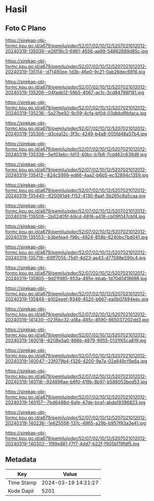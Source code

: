 # Hasil

## Foto C Plano

https://sirekap-obj-formc.kpu.go.id/a679/pemilu/pdpr/52/07/02/10/12/5207021012012-20240319-135039--e26f16c3-6961-4556-aa99-54662689d85c.jpg

https://sirekap-obj-formc.kpu.go.id/a679/pemilu/pdpr/52/07/02/10/12/5207021012012-20240319-135114--d71490ee-1d3b-46e0-9c21-0ab26dec6916.jpg

https://sirekap-obj-formc.kpu.go.id/a679/pemilu/pdpr/52/07/02/10/12/5207021012012-20240319-135206--04fadb12-59b5-4067-ac1c-3cd84798f181.jpg

https://sirekap-obj-formc.kpu.go.id/a679/pemilu/pdpr/52/07/02/10/12/5207021012012-20240319-135236--5a27be92-9c59-4cfa-bf0d-03dbbd9bfaca.jpg

https://sirekap-obj-formc.kpu.go.id/a679/pemilu/pdpr/52/07/02/10/12/5207021012012-20240319-135306--d3cea12c-3f3c-4249-b4a8-005fd48a57b4.jpg

https://sirekap-obj-formc.kpu.go.id/a679/pemilu/pdpr/52/07/02/10/12/5207021012012-20240319-135339--5ef03ebc-fd13-40bc-b7b6-7cd462c639d9.jpg

https://sirekap-obj-formc.kpu.go.id/a679/pemilu/pdpr/52/07/02/10/12/5207021012012-20240319-135412--824c5999-ed66-4aa2-b6b5-ec32894c1359.jpg

https://sirekap-obj-formc.kpu.go.id/a679/pemilu/pdpr/52/07/02/10/12/5207021012012-20240319-135440--620091d4-f152-4130-8aaf-5b265c8a5caa.jpg

https://sirekap-obj-formc.kpu.go.id/a679/pemilu/pdpr/52/07/02/10/12/5207021012012-20240319-135509--2b02d05f-b9cd-4816-a418-cb09f047cbf4.jpg

https://sirekap-obj-formc.kpu.go.id/a679/pemilu/pdpr/52/07/02/10/12/5207021012012-20240319-135553--b3befea4-f96c-4924-858b-6240bc7bd041.jpg

https://sirekap-obj-formc.kpu.go.id/a679/pemilu/pdpr/52/07/02/10/12/5207021012012-20240319-135718--60ff7055-75d1-4d23-ae43-d77598e590c4.jpg

https://sirekap-obj-formc.kpu.go.id/a679/pemilu/pdpr/52/07/02/10/12/5207021012012-20240319-135805--9d21f985-853a-495e-bbab-1d70d0418698.jpg

https://sirekap-obj-formc.kpu.go.id/a679/pemilu/pdpr/52/07/02/10/12/5207021012012-20240319-135848--b102eeef-9346-4520-b667-ea0b07694eec.jpg

https://sirekap-obj-formc.kpu.go.id/a679/pemilu/pdpr/52/07/02/10/12/5207021012012-20240319-141430--0235bc32-a18a-485c-8590-865037202dd3.jpg

https://sirekap-obj-formc.kpu.go.id/a679/pemilu/pdpr/52/07/02/10/12/5207021012012-20240319-140018--6208e5a0-866b-4879-9955-0131f65ca819.jpg

https://sirekap-obj-formc.kpu.go.id/a679/pemilu/pdpr/52/07/02/10/12/5207021012012-20240319-140047--23f079b4-f326-4200-9a7a-02a649cf9a6a.jpg

https://sirekap-obj-formc.kpu.go.id/a679/pemilu/pdpr/52/07/02/10/12/5207021012012-20240319-140118--924896ae-b6f0-419b-8b97-b588053bed53.jpg

https://sirekap-obj-formc.kpu.go.id/a679/pemilu/pdpr/52/07/02/10/12/5207021012012-20240319-140157--7bd6488d-6afe-47de-bce1-abda19396823.jpg

https://sirekap-obj-formc.kpu.go.id/a679/pemilu/pdpr/52/07/02/10/12/5207021012012-20240319-140236--1e625558-137c-4965-a29b-b957f93a3e41.jpg

https://sirekap-obj-formc.kpu.go.id/a679/pemilu/pdpr/52/07/02/10/12/5207021012012-20240319-140302--1f99e881-f7f7-4dd7-b22f-f905b119fdf5.jpg


## Metadata

| Key        | Value               |
| ---------- | ------------------- |
| Time Stamp | 2024-03-19 14:21:27 |
| Kode Dapil | 5201                |



